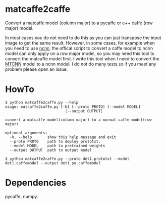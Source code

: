 # matcaffe2caffe
Convert a matcaffe model (column major) to a pycaffe or c++ caffe (row major) model.

In most cases you do not need to do this as you can just transpose the input image to get the same result.
However, in some cases, for example when you need to use [ncnn](https://github.com/Tencent/ncnn), the offical
script to convert a caffe model to ncnn model can only apply on a row major model, so you may need this tool
to convert the matcaffe model first. I write this tool when I need to convert the [MTCNN](https://github.com/kpzhang93/MTCNN_face_detection_alignment) model to a ncnn model. I do not do many tests so
if you meet any problem please open an issue.


# HowTo
```
$ python matcaffe2caffe.py --help
usage: matcaffe2caffe.py [-h] [--proto PROTO] [--model MODEL]
                           [--output OUTPUT]

convert a matcaffe model(column major) to a normal caffe model(row major)

optional arguments:
  -h, --help       show this help message and exit
  --proto PROTO    path to deploy prototxt.
  --model MODEL    path to pretrained weights
  --output OUTPUT  path to output model

$ python matcaffe2caffe.py --proto det1.prototxt --model det1.caffemodel --output det1_py.caffemodel
```

# Dependencies
pycaffe, numpy.
